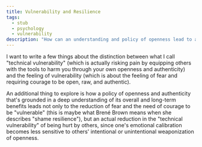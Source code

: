 ```yaml
---
title: Vulnerability and Resilience
tags:
  - stub
  - psychology
  - vulnerability
description: "How can an understanding and policy of openness lead to a reduction in both susceptibility to being hurt and also the need to overcome fear to be raw and authentic?"
---
```


I want to write a few things about the distinction between what I call "technical vulnerability" (which is actually risking pain by equipping others with the tools to harm you through your own openness and authenticity) and the feeling of vulnerability (which is about the feeling of fear and requiring courage to be open, raw, and authentic).

An additional thing to explore is how a policy of openness and authenticity that's grounded in a deep understanding of its overall and long-term benefits leads not only to the reduction of fear and the need of courage to be "vulnerable" (this is maybe what Brené Brown means when she describes "shame resilience"), but an actual reduction in the "technical vulnerability" of being hurt by others, since one's emotional calibration becomes less sensitive to others' intentional or unintentional weaponization of openness.
